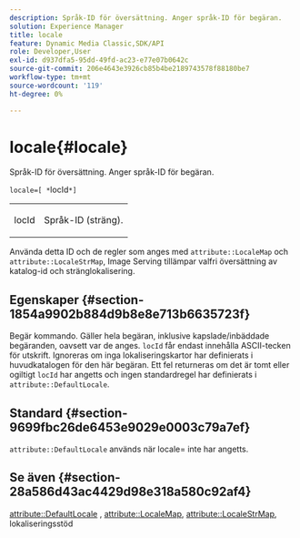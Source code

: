 ```yaml
---
description: Språk-ID för översättning. Anger språk-ID för begäran.
solution: Experience Manager
title: locale
feature: Dynamic Media Classic,SDK/API
role: Developer,User
exl-id: d937dfa5-95dd-49fd-ac23-e77e07b0642c
source-git-commit: 206e4643e3926cb85b4be2189743578f88180be7
workflow-type: tm+mt
source-wordcount: '119'
ht-degree: 0%

---
```


# locale{#locale}

Språk-ID för översättning. Anger språk-ID för begäran.

`locale=[ *`locId`*]`

<table id="simpletable_C1899AD02C984ED3896B7620916637E7"> 
 <tr class="strow"> 
  <td class="stentry"> <p><span class="codeph"> <span class="varname"> locId</span></span> </p> </td> 
  <td class="stentry"> <p>Språk-ID (sträng). </p></td> 
 </tr> 
</table>

Använda detta ID och de regler som anges med `attribute::LocaleMap` och `attribute::LocaleStrMap`, Image Serving tillämpar valfri översättning av katalog-id och stränglokalisering.

## Egenskaper {#section-1854a9902b884d9b8e8e713b6635723f}

Begär kommando. Gäller hela begäran, inklusive kapslade/inbäddade begäranden, oavsett var de anges. `locId` får endast innehålla ASCII-tecken för utskrift. Ignoreras om inga lokaliseringskartor har definierats i huvudkatalogen för den här begäran. Ett fel returneras om det är tomt eller ogiltigt `locId` har angetts och ingen standardregel har definierats i `attribute::DefaultLocale`.

## Standard {#section-9699fbc26de6453e9029e0003c79a7ef}

`attribute::DefaultLocale` används när locale= inte har angetts.

## Se även {#section-28a586d43ac4429d98e318a580c92af4}

[attribute::DefaultLocale](../../../../../is-api/image-catalog/image-serving-api-ref/c-image-catalog-reference/c-attributes-reference/r-defaultlocale.md#reference-69462ad9923f464f80c2c012342a6b6b) , [attribute::LocaleMap](../../../../../is-api/image-catalog/image-serving-api-ref/c-image-catalog-reference/c-attributes-reference/r-localemap.md#reference-49bbf598f8ea47c3a563755cef306318), [attribute::LocaleStrMap](../../../../../is-api/image-catalog/image-serving-api-ref/c-image-catalog-reference/c-attributes-reference/r-localestrmap.md#reference-98c42070a4bc4baf92537132be2b5b1e), lokaliseringsstöd
